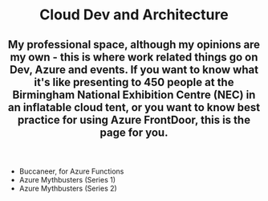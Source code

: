  <header class="masthead">
    <div class="container d-flex h-100 align-items-center">
      <div class="mx-auto text-center">
        <h1 class="mx-auto my-0 text-uppercase">Cloud Dev and Architecture</h1>
        <h2 class="text-white-50 mx-auto mt-2 mb-5">
My professional space, although my opinions are my own - this is where work related things go on Dev, Azure and events. If you want to know what it's like presenting to 450 people at the Birmingham National Exhibition Centre (NEC) in an inflatable cloud tent, or you want to know best practice for using Azure FrontDoor, this is the page for you.
        </h2>
      </div>
    </div>
  </header>

- Buccaneer, for Azure Functions
- Azure Mythbusters (Series 1)
- Azure Mythbusters (Series 2)
